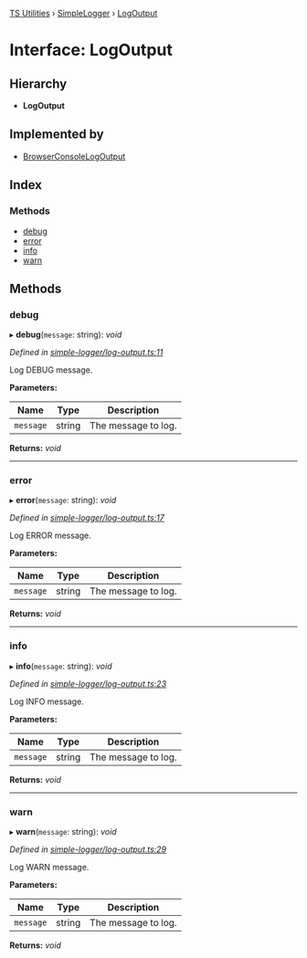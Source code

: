 [TS Utilities](../README.md) › [SimpleLogger](../modules/simplelogger.md) › [LogOutput](simplelogger.logoutput.md)

# Interface: LogOutput


## Hierarchy

* **LogOutput**

## Implemented by

* [BrowserConsoleLogOutput](../classes/simplelogger.browserconsolelogoutput.md)

## Index

### Methods

* [debug](simplelogger.logoutput.md#debug)
* [error](simplelogger.logoutput.md#error)
* [info](simplelogger.logoutput.md#info)
* [warn](simplelogger.logoutput.md#warn)

## Methods

###  debug

▸ **debug**(`message`: string): *void*

*Defined in [simple-logger/log-output.ts:11](https://github.com/Juraji/ts-utilities/blob/master/src/lib/simple-logger/log-output.ts#L11)*

Log DEBUG message.

**Parameters:**

Name | Type | Description |
------ | ------ | ------ |
`message` | string | The message to log.  |

**Returns:** *void*

___

###  error

▸ **error**(`message`: string): *void*

*Defined in [simple-logger/log-output.ts:17](https://github.com/Juraji/ts-utilities/blob/master/src/lib/simple-logger/log-output.ts#L17)*

Log ERROR message.

**Parameters:**

Name | Type | Description |
------ | ------ | ------ |
`message` | string | The message to log.  |

**Returns:** *void*

___

###  info

▸ **info**(`message`: string): *void*

*Defined in [simple-logger/log-output.ts:23](https://github.com/Juraji/ts-utilities/blob/master/src/lib/simple-logger/log-output.ts#L23)*

Log INFO message.

**Parameters:**

Name | Type | Description |
------ | ------ | ------ |
`message` | string | The message to log.  |

**Returns:** *void*

___

###  warn

▸ **warn**(`message`: string): *void*

*Defined in [simple-logger/log-output.ts:29](https://github.com/Juraji/ts-utilities/blob/master/src/lib/simple-logger/log-output.ts#L29)*

Log WARN message.

**Parameters:**

Name | Type | Description |
------ | ------ | ------ |
`message` | string | The message to log.  |

**Returns:** *void*